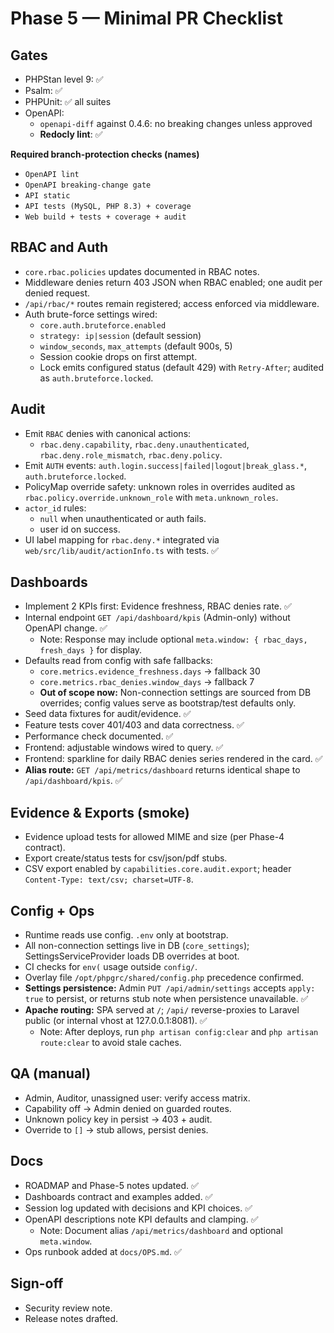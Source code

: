 # Phase 5 — Minimal PR Checklist

## Gates
- PHPStan level 9: ✅
- Psalm: ✅
- PHPUnit: ✅ all suites
- OpenAPI:
  - `openapi-diff` against 0.4.6: no breaking changes unless approved
  - **Redocly lint**: ✅

**Required branch-protection checks (names)**
- `OpenAPI lint`
- `OpenAPI breaking-change gate`
- `API static`
- `API tests (MySQL, PHP 8.3) + coverage`
- `Web build + tests + coverage + audit`

## RBAC and Auth
- `core.rbac.policies` updates documented in RBAC notes.
- Middleware denies return 403 JSON when RBAC enabled; one audit per denied request.
- `/api/rbac/*` routes remain registered; access enforced via middleware.
- Auth brute-force settings wired:
  - `core.auth.bruteforce.enabled`
  - `strategy: ip|session` (default session)
  - `window_seconds`, `max_attempts` (default 900s, 5)
  - Session cookie drops on first attempt.
  - Lock emits configured status (default 429) with `Retry-After`; audited as `auth.bruteforce.locked`.

## Audit
- Emit `RBAC` denies with canonical actions:
  - `rbac.deny.capability`, `rbac.deny.unauthenticated`, `rbac.deny.role_mismatch`, `rbac.deny.policy`.
- Emit `AUTH` events: `auth.login.success|failed|logout|break_glass.*`, `auth.bruteforce.locked`.
- PolicyMap override safety: unknown roles in overrides audited as `rbac.policy.override.unknown_role` with `meta.unknown_roles`.
- `actor_id` rules:
  - `null` when unauthenticated or auth fails.
  - user id on success.
- UI label mapping for `rbac.deny.*` integrated via `web/src/lib/audit/actionInfo.ts` with tests. ✅

## Dashboards
- Implement 2 KPIs first: Evidence freshness, RBAC denies rate. ✅
- Internal endpoint `GET /api/dashboard/kpis` (Admin-only) without OpenAPI change. ✅
  - Note: Response may include optional `meta.window: { rbac_days, fresh_days }` for display.
- Defaults read from config with safe fallbacks:
  - `core.metrics.evidence_freshness.days` → fallback 30
  - `core.metrics.rbac_denies.window_days` → fallback 7
  - **Out of scope now:** Non-connection settings are sourced from DB overrides; config values serve as bootstrap/test defaults only.
- Seed data fixtures for audit/evidence. ✅
- Feature tests cover 401/403 and data correctness. ✅
- Performance check documented. ✅
- Frontend: adjustable windows wired to query. ✅
- Frontend: sparkline for daily RBAC denies series rendered in the card. ✅
- **Alias route:** `GET /api/metrics/dashboard` returns identical shape to `/api/dashboard/kpis`. ✅

## Evidence & Exports (smoke)
- Evidence upload tests for allowed MIME and size (per Phase-4 contract).
- Export create/status tests for csv/json/pdf stubs.
- CSV export enabled by `capabilities.core.audit.export`; header `Content-Type: text/csv; charset=UTF-8`.

## Config + Ops
- Runtime reads use config. `.env` only at bootstrap.
- All non-connection settings live in DB (`core_settings`); SettingsServiceProvider loads DB overrides at boot.
- CI checks for `env(` usage outside `config/`.
- Overlay file `/opt/phpgrc/shared/config.php` precedence confirmed.
- **Settings persistence:** Admin `PUT /api/admin/settings` accepts `apply: true` to persist, or returns stub note when persistence unavailable. ✅
- **Apache routing:** SPA served at `/`; `/api/` reverse-proxies to Laravel public (or internal vhost at 127.0.0.1:8081). ✅
  - Note: After deploys, run `php artisan config:clear` and `php artisan route:clear` to avoid stale caches.

## QA (manual)
- Admin, Auditor, unassigned user: verify access matrix.
- Capability off → Admin denied on guarded routes.
- Unknown policy key in persist → 403 + audit.
- Override to `[]` → stub allows, persist denies.

## Docs
- ROADMAP and Phase-5 notes updated. ✅
- Dashboards contract and examples added. ✅
- Session log updated with decisions and KPI choices. ✅
- OpenAPI descriptions note KPI defaults and clamping. ✅
  - Note: Document alias `/api/metrics/dashboard` and optional `meta.window`.
- Ops runbook added at `docs/OPS.md`. ✅

## Sign-off
- Security review note.
- Release notes drafted.
